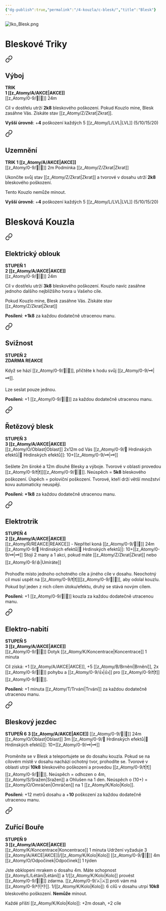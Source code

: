 ```yaml
---
{"dg-publish":true,"permalink":"/4-kouzla/c-blesk/","title":"Blesk"}
---
```


![Iko_Blesk.png](/img/user/z_img/Iko_Blesk.png)
# Bleskové Triky

<div class="transclusion internal-embed is-loaded"><a class="markdown-embed-link" href="/z-atomy/v/vyboj/" aria-label="Open link"><svg xmlns="http://www.w3.org/2000/svg" width="24" height="24" viewBox="0 0 24 24" fill="none" stroke="currentColor" stroke-width="2" stroke-linecap="round" stroke-linejoin="round" class="svg-icon lucide-link"><path d="M10 13a5 5 0 0 0 7.54.54l3-3a5 5 0 0 0-7.07-7.07l-1.72 1.71"></path><path d="M14 11a5 5 0 0 0-7.54-.54l-3 3a5 5 0 0 0 7.07 7.07l1.71-1.71"></path></svg></a><div class="markdown-embed">




## Výboj  
**TRIK**  
**1 [[z_Atomy/A/AKCE\|AKCE]]**  
[[z_Atomy/0-9/🏹\|🏹]] 24m

Cíl v dostřelu utrží **2k8** bleskového poškození. 
Pokud Kouzlo mine, Blesk zasáhne Vás. Získáte stav [[z_Atomy/Z/Zkrat\|Zkrat]].

**Vyšší úrovně**: +**4** poškození každých 5 [[z_Atomy/L/LVL\|LVL]] (5/10/15/20)

</div></div>


<div class="transclusion internal-embed is-loaded"><a class="markdown-embed-link" href="/z-atomy/u/uzemneni/" aria-label="Open link"><svg xmlns="http://www.w3.org/2000/svg" width="24" height="24" viewBox="0 0 24 24" fill="none" stroke="currentColor" stroke-width="2" stroke-linecap="round" stroke-linejoin="round" class="svg-icon lucide-link"><path d="M10 13a5 5 0 0 0 7.54.54l3-3a5 5 0 0 0-7.07-7.07l-1.72 1.71"></path><path d="M14 11a5 5 0 0 0-7.54-.54l-3 3a5 5 0 0 0 7.07 7.07l1.71-1.71"></path></svg></a><div class="markdown-embed">




## Uzemnění
**TRIK**
**1 [[z_Atomy/A/AKCE\|AKCE]]**  
[[z_Atomy/0-9/🫱\|🫱]] 2m
Podmínka [[z_Atomy/Z/Zkrat\|Zkrat]]

Ukončíte svůj stav [[z_Atomy/Z/Zkrat\|Zkrat]] a tvorové v dosahu utrží **2k8** bleskového poškození.

Tento Kouzlo nemůže minout. 

**Vyšší úrovně**: +**4** poškození každých 5 [[z_Atomy/L/LVL\|LVL]] (5/10/15/20)

</div></div>

# Blesková Kouzla

<div class="transclusion internal-embed is-loaded"><a class="markdown-embed-link" href="/z-atomy/e/elektricky-oblouk/" aria-label="Open link"><svg xmlns="http://www.w3.org/2000/svg" width="24" height="24" viewBox="0 0 24 24" fill="none" stroke="currentColor" stroke-width="2" stroke-linecap="round" stroke-linejoin="round" class="svg-icon lucide-link"><path d="M10 13a5 5 0 0 0 7.54.54l3-3a5 5 0 0 0-7.07-7.07l-1.72 1.71"></path><path d="M14 11a5 5 0 0 0-7.54-.54l-3 3a5 5 0 0 0 7.07 7.07l1.71-1.71"></path></svg></a><div class="markdown-embed">




## Elektrický oblouk   
**STUPEŇ 1**  
**2 [[z_Atomy/A/AKCE\|AKCE]]**  
[[z_Atomy/0-9/🏹\|🏹]] 24m

Cíl v dostřelu utrží **3k8** bleskového poškození. 
Kouzlo navíc zasáhne jednoho dalšího nejbližšího tvora u Vašeho cíle. 

Pokud Kouzlo mine, Blesk zasáhne Vás. Získáte stav [[z_Atomy/Z/Zkrat\|Zkrat]]

**Posílení**: **+1k8** za každou dodatečně utracenou manu.

</div></div>


<div class="transclusion internal-embed is-loaded"><a class="markdown-embed-link" href="/z-atomy/s/sviznost/" aria-label="Open link"><svg xmlns="http://www.w3.org/2000/svg" width="24" height="24" viewBox="0 0 24 24" fill="none" stroke="currentColor" stroke-width="2" stroke-linecap="round" stroke-linejoin="round" class="svg-icon lucide-link"><path d="M10 13a5 5 0 0 0 7.54.54l3-3a5 5 0 0 0-7.07-7.07l-1.72 1.71"></path><path d="M14 11a5 5 0 0 0-7.54-.54l-3 3a5 5 0 0 0 7.07 7.07l1.71-1.71"></path></svg></a><div class="markdown-embed">




## Svižnost  
**STUPEŇ 2**  
**ZDARMA REAKCE**

Když se hází [[z_Atomy/0-9/🏁\|🏁]], přičtěte k hodu svůj [[z_Atomy/0-9/🗝\|🗝]].

Lze seslat pouze jednou.

**Posílení:** +1 [[z_Atomy/0-9/🏁\|🏁]] za každou dodatečně utracenou manu.

</div></div>


<div class="transclusion internal-embed is-loaded"><a class="markdown-embed-link" href="/z-atomy/r/retezovy-blesk/" aria-label="Open link"><svg xmlns="http://www.w3.org/2000/svg" width="24" height="24" viewBox="0 0 24 24" fill="none" stroke="currentColor" stroke-width="2" stroke-linecap="round" stroke-linejoin="round" class="svg-icon lucide-link"><path d="M10 13a5 5 0 0 0 7.54.54l3-3a5 5 0 0 0-7.07-7.07l-1.72 1.71"></path><path d="M14 11a5 5 0 0 0-7.54-.54l-3 3a5 5 0 0 0 7.07 7.07l1.71-1.71"></path></svg></a><div class="markdown-embed">




## Řetězový blesk
**STUPEŇ 3**  
**3 [[z_Atomy/A/AKCE\|AKCE]]**  
[[z_Atomy/O/Oblast\|Oblast]] 2x12m od Vás
[[z_Atomy/0-9/📶 Hrdinských efektů\|📶 Hrdinských efektů]]: 10+[[z_Atomy/0-9/🗝\|🗝]]

Sešlete 2m široké a 12m dlouhé Blesky a výboje.
Tvorové v oblasti provedou [[z_Atomy/0-9/❗\|❗]][[z_Atomy/0-9/🎯\|🎯]].
Neúspěch = **5k8** bleskového poškození.
Úspěch = poloviční poškození. Tvorové, kteří drží větší množství kovu automaticky neuspějí.

**Posílení:** **+1k8** za každou dodatečně utracenou manu.

</div></div>


<div class="transclusion internal-embed is-loaded"><a class="markdown-embed-link" href="/z-atomy/e/elektrotrik/" aria-label="Open link"><svg xmlns="http://www.w3.org/2000/svg" width="24" height="24" viewBox="0 0 24 24" fill="none" stroke="currentColor" stroke-width="2" stroke-linecap="round" stroke-linejoin="round" class="svg-icon lucide-link"><path d="M10 13a5 5 0 0 0 7.54.54l3-3a5 5 0 0 0-7.07-7.07l-1.72 1.71"></path><path d="M14 11a5 5 0 0 0-7.54-.54l-3 3a5 5 0 0 0 7.07 7.07l1.71-1.71"></path></svg></a><div class="markdown-embed">




## Elektrotrik  
**STUPEŇ 4**  
**2 [[z_Atomy/A/AKCE\|AKCE]]**  
[[z_Atomy/R/REAKCE\|REAKCE]] - Nepřítel koná
[[z_Atomy/0-9/🫱\|🫱]] 24m
[[z_Atomy/0-9/📶 Hrdinských efektů\|📶 Hrdinských efektů]]: 10+[[z_Atomy/0-9/🗝\|🗝]]
Stojí 2 many a 1 akci, pokud máte [[z_Atomy/Z/Zkrat\|Zkrat]] nebo [[z_Atomy/0-9/🩸\|Umíráte]]

Prohoďte místo jednoho ochotného cíle a jiného cíle v dosahu. Neochotný cíl musí uspět na [[z_Atomy/0-9/❗\|❗]][[z_Atomy/0-9/🧠\|🧠]], aby odolal kouzlu. Pokud byl jeden z nich cílem útoku/efektu, druhý se stává novým cílem. 

**Posílení:** +1 [[z_Atomy/0-9/📶\|📶]] kouzla za každou dodatečně utracenou manu.

</div></div>


<div class="transclusion internal-embed is-loaded"><a class="markdown-embed-link" href="/z-atomy/e/elektro-nabiti/" aria-label="Open link"><svg xmlns="http://www.w3.org/2000/svg" width="24" height="24" viewBox="0 0 24 24" fill="none" stroke="currentColor" stroke-width="2" stroke-linecap="round" stroke-linejoin="round" class="svg-icon lucide-link"><path d="M10 13a5 5 0 0 0 7.54.54l3-3a5 5 0 0 0-7.07-7.07l-1.72 1.71"></path><path d="M14 11a5 5 0 0 0-7.54-.54l-3 3a5 5 0 0 0 7.07 7.07l1.71-1.71"></path></svg></a><div class="markdown-embed">




## Elektro-nabití  
**STUPEŇ 5**  
**3 [[z_Atomy/A/AKCE\|AKCE]]**  
[[z_Atomy/0-9/🫱\|🫱]] Dotyk
[[z_Atomy/K/Koncentrace\|Koncentrace]] 1 minuta

Cíl získá: +1 [[z_Atomy/A/AKCE\|AKCE]], +5 [[z_Atomy/B/Brnění\|Brnění]], 2x [[z_Atomy/0-9/🏃\|🏃]] pohybu a [[z_Atomy/0-9/👍\|👍]] pro [[z_Atomy/0-9/❗\|❗]][[z_Atomy/0-9/🎯\|🎯]].

**Posílení:** +1 minuta [[z_Atomy/T/Trvání\|Trvání]] za každou dodatečně utracenou manu.

</div></div>


<div class="transclusion internal-embed is-loaded"><a class="markdown-embed-link" href="/z-atomy/b/bleskovy-jezdec/" aria-label="Open link"><svg xmlns="http://www.w3.org/2000/svg" width="24" height="24" viewBox="0 0 24 24" fill="none" stroke="currentColor" stroke-width="2" stroke-linecap="round" stroke-linejoin="round" class="svg-icon lucide-link"><path d="M10 13a5 5 0 0 0 7.54.54l3-3a5 5 0 0 0-7.07-7.07l-1.72 1.71"></path><path d="M14 11a5 5 0 0 0-7.54-.54l-3 3a5 5 0 0 0 7.07 7.07l1.71-1.71"></path></svg></a><div class="markdown-embed">




## Bleskový jezdec
**STUPEŇ 6**
**3 [[z_Atomy/A/AKCE\|AKCE]]**
[[z_Atomy/0-9/🫱\|🫱]] 24m
[[z_Atomy/O/Oblast\|Oblast]] 3m
[[z_Atomy/0-9/📶 Hrdinských efektů\|📶 Hrdinských efektů]]: 10+[[z_Atomy/0-9/🗝\|🗝]]

Proměníte se v Blesk a teleportujete se do dosahu kouzla. Pokud se na cílovém místě v dosahu nachází ochotný tvor, prohodíte se. 
Tvorové v oblasti utrpí **10k8** bleskového poškození a provedou [[z_Atomy/0-9/❗\|❗]][[z_Atomy/0-9/💪\|💪]].
Neúspěch = odhozen o 4m, [[z_Atomy/S/Sražen\|Sražen]] a Ohlušen na 1 den. Neúspěch o (10+) = [[z_Atomy/O/Omráčen\|Omráčen]] na 1 [[z_Atomy/K/Kolo\|Kolo]].

**Posílení:** +12 metrů dosahu a +**10** poškození za každou dodatečně utracenou manu.

</div></div>


<div class="transclusion internal-embed is-loaded"><a class="markdown-embed-link" href="/z-atomy/z/zurici-boure/" aria-label="Open link"><svg xmlns="http://www.w3.org/2000/svg" width="24" height="24" viewBox="0 0 24 24" fill="none" stroke="currentColor" stroke-width="2" stroke-linecap="round" stroke-linejoin="round" class="svg-icon lucide-link"><path d="M10 13a5 5 0 0 0 7.54.54l3-3a5 5 0 0 0-7.07-7.07l-1.72 1.71"></path><path d="M14 11a5 5 0 0 0-7.54-.54l-3 3a5 5 0 0 0 7.07 7.07l1.71-1.71"></path></svg></a><div class="markdown-embed">




## Zuřící Bouře  
**STUPEŇ 9**  
**3 [[z_Atomy/A/AKCE\|AKCE]]**  
[[z_Atomy/K/Koncentrace\|Koncentrace]] 1 minuta
Udržení vyžaduje 3 [[z_Atomy/A/AKCE\|AKCE]]/[[z_Atomy/K/Kolo\|Kolo]]
[[z_Atomy/0-9/🫱\|🫱]] 4m
[[z_Atomy/O/Odpočinek\|Odpočinek]] 1 týden

Jste obklopeni mrakem o dosahu 4m. 
Máte schopnost [[z_Atomy/L/Létání\|Létání]] a 1/[[z_Atomy/K/Kolo\|Kolo]] provést [[z_Atomy/0-9/🥾\|🥾]] zdarma. [[z_Atomy/0-9/⚔️\|⚔️]] proti vám má [[z_Atomy/0-9/👎\|👎]].
1/[[z_Atomy/K/Kolo\|Kolo]]: 6 cílů v dosahu utrpí **10k8** bleskového poškození. **Nemůže** minout.

Každé příští [[z_Atomy/K/Kolo\|Kolo]]: +2m dosah, +2 cíle

</div></div>

